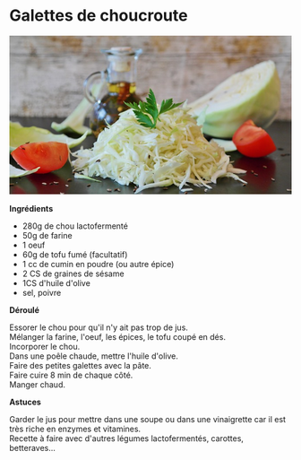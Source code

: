# Galettes de choucroute

![galettes](https://github.com/bndct-lmbrt/mes-recettes/blob/master/medias/galettes.jpg)

**Ingrédients**  
 

* 280g de chou lactofermenté
* 50g de farine
* 1 oeuf
* 60g de tofu fumé (facultatif)
* 1 cc de cumin en poudre (ou autre épice)
* 2 CS de graines de sésame
* 1CS d'huile d'olive
* sel, poivre


**Déroulé**

Essorer le chou pour qu'il n'y ait pas trop de jus.  
Mélanger la farine, l'oeuf, les épices, le tofu coupé en dés.  
Incorporer le chou.  
Dans une poêle chaude, mettre l'huile d'olive.  
Faire des petites galettes avec la pâte.  
Faire cuire 8 min de chaque côté.  
Manger chaud.  


**Astuces** 

Garder le jus pour mettre dans une soupe ou dans une vinaigrette car il est très riche en enzymes et vitamines.  
Recette à faire avec d'autres légumes lactofermentés, carottes, betteraves...



